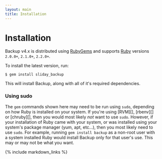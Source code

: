 ```yaml
---
layout: main
title: Installation
---
```


Installation
============

Backup v4.x is distributed using [RubyGems](https://rubygems.org) and supports
[Ruby](https://www.ruby-lang.org) versions `2.0.0+`, `2.1.0+`, `2.2.0+`.

To install the latest version, run:

    $ gem install sliday_backup

This will install Backup, along with all of it's required dependencies.

### Using sudo

The `gem` commands shown here may need to be run using `sudo`, depending on how Ruby is installed on your system. If
you're using [RVM][], [rbenv][] or [chruby][], then you would most likely _not_ want to use `sudo`. However, if your
installation of Ruby came with your system, or was installed using your system's package manager (yum, apt, etc...),
then you most likely need to use `sudo`. For example, running `gem install backup` as a non-root user with a system
installed Ruby would install Backup only for that user's use. This may or may not be what you want.

{% include markdown_links %}
